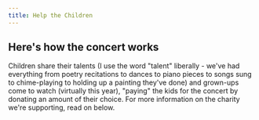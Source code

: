 ```yaml
---
title: Help the Children
---
```

## Here's how the concert works

Children share their talents (I use the word "talent" liberally - we've had everything
from poetry recitations to dances to piano pieces to songs sung to chime-playing to holding up a painting they've done)
and grown-ups come to watch (virtually this year), "paying" the kids for the concert by donating an amount of their choice.
For more information on the charity we're supporting, read on below.